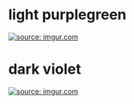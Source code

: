 light purplegreen
============

<a href="http://imgur.com/LzlZStE"><img src="http://i.imgur.com/LzlZStE.png" title="source: imgur.com" /></a>

dark violet
============

<a href="http://imgur.com/syB9MpU"><img src="http://i.imgur.com/syB9MpU.png" title="source: imgur.com" /></a>
